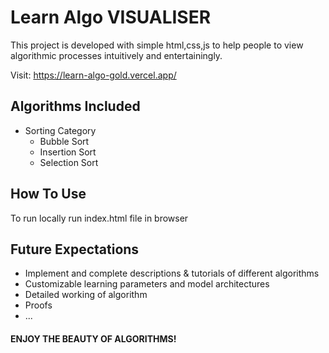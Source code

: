 # Learn Algo VISUALISER
This project is developed with simple html,css,js to help people to view algorithmic processes intuitively and entertainingly.

Visit: https://learn-algo-gold.vercel.app/

## Algorithms Included
- Sorting Category
  - Bubble Sort
  - Insertion Sort
  - Selection Sort
 
## How To Use

To run locally run index.html file in browser

## Future Expectations
- Implement and complete descriptions & tutorials of different algorithms
- Customizable learning parameters and model architectures
- Detailed working of algorithm
- Proofs
- ...

#### ENJOY THE BEAUTY OF ALGORITHMS!
